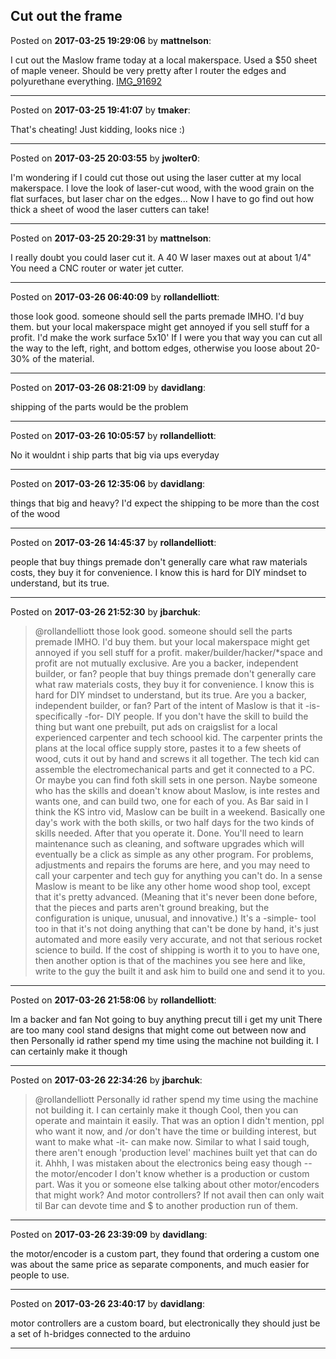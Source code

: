 ## Cut out the frame
Posted on **2017-03-25 19:29:06** by **mattnelson**:

I cut out the Maslow frame today at a local makerspace.  Used a $50 sheet of maple veneer.  Should be very pretty after I router the edges and polyurethane everything.   [IMG_91692](//muut.com/u/maslowcnc/s3/:maslowcnc:cnAI:img_91692.jpg.jpg)

---

Posted on **2017-03-25 19:41:07** by **tmaker**:

That's cheating!  Just kidding, looks nice :)

---

Posted on **2017-03-25 20:03:55** by **jwolter0**:

I'm wondering if I could cut those out using the laser cutter at my local makerspace.  I love the look of laser-cut wood, with the wood grain on the flat surfaces, but laser char on the edges...  Now I have to go find out how thick a sheet of wood the laser cutters can take!

---

Posted on **2017-03-25 20:29:31** by **mattnelson**:

I really doubt you could laser cut it.  A 40 W laser maxes out at about 1/4"  You need a CNC router or water jet cutter.

---

Posted on **2017-03-26 06:40:09** by **rollandelliott**:

those look good. someone should sell the parts premade IMHO. I'd buy them.  but your local makerspace might get annoyed if you sell stuff for a profit. I'd make the work surface 5x10' If I were you that way you can cut all the way to the left, right, and bottom edges, otherwise you loose about 20-30% of the material.

---

Posted on **2017-03-26 08:21:09** by **davidlang**:

shipping of the parts would be the problem

---

Posted on **2017-03-26 10:05:57** by **rollandelliott**:

No it wouldnt i ship parts that big via ups everyday

---

Posted on **2017-03-26 12:35:06** by **davidlang**:

things that big and heavy? I'd expect the shipping to be more than the cost of the wood

---

Posted on **2017-03-26 14:45:37** by **rollandelliott**:

people that buy things premade don't generally care what raw materials costs, they buy it for convenience. I know this is hard for DIY mindset to understand, but its true.

---

Posted on **2017-03-26 21:52:30** by **jbarchuk**:

> @rollandelliott
> those look good. someone should sell the parts premade IMHO. I'd buy them. but your local makerspace might get annoyed if you sell stuff for a profit.
maker/builder/hacker/*space and profit are not mutually exclusive.
Are you a backer, independent builder, or fan? 
> people that buy things premade don't generally care what raw materials costs, they buy it for convenience. I know this is hard for DIY mindset to understand, but its true.
Are you a backer, independent builder, or fan? Part of the intent of Maslow is that it -is- specifically -for- DIY people. If you don't have the skill to build the thing but want one prebuilt, put ads on craigslist for a local experienced carpenter and tech schoool kid. The carpenter prints the plans at the local office supply store, pastes it to a few sheets of wood, cuts it out by hand and screws it all together. The tech kid can assemble the electromechanical parts and get it connected to a PC. Or maybe you can find foth skill sets in one person. Naybe someone who has the skills and doean't know about Maslow, is inte restes and wants one, and can build two, one for each of you. As Bar said in I think the KS intro vid, Maslow can be built in a weekend. Basically one day's work with the both skills, or two half days for the two kinds of skills needed. After that you operate it. Done.
You'll need to learn maintenance such as cleaning, and software upgrades which will eventually be a click as simple as any other program. For problems, adjustments and repairs the forums are here, and you may need to call your carpenter and tech guy for anything you can't do.
In a sense Maslow is meant to be like any other home wood shop tool, except that it's pretty advanced. (Meaning that it's never been done before, that the pieces and parts aren't ground breaking, but the configuration is unique, unusual, and innovative.) It's a -simple- tool too in that it's not doing anything that can't be done by hand, it's just automated and more easily very accurate, and not that serious rocket science to build.
If the cost of shipping is worth it to you to have one, then another option is that of the machines you see here and like, write to the guy the built it and ask him to build one and send it to you.

---

Posted on **2017-03-26 21:58:06** by **rollandelliott**:

Im a backer and fan 
Not going to buy anything precut till i get my unit
There are too many cool stand designs that might come out between now and then
Personally id rather spend my time using the machine not building it.  I can certainly make it though

---

Posted on **2017-03-26 22:34:26** by **jbarchuk**:

> @rollandelliott
> Personally id rather spend my time using the machine not building it. I can certainly make it though
Cool, then you can operate and maintain it easily. That was an option I didn't mention, ppl who want it now, and /or don't have the time or building interest, but want to make what -it- can make now. Similar to what I said tough, there aren't enough 'production level' machines built yet that can do it. Ahhh, I was mistaken about the electronics being easy though -- the motor/encoder I don't know whether is a production or custom part. Was it you or someone else talking about other motor/encoders that might work? And motor controllers? If not avail then can only wait til Bar can devote time and $ to another production run of them.

---

Posted on **2017-03-26 23:39:09** by **davidlang**:

the motor/encoder is a custom part, they found that ordering a custom one was about the same price as separate components, and much easier for people to use.

---

Posted on **2017-03-26 23:40:17** by **davidlang**:

motor controllers are a custom board, but electronically they should just be a set of h-bridges connected to the arduino

---

